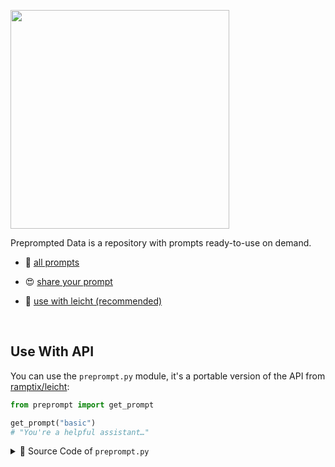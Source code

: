 <img 
    src="https://img.shields.io/badge/%E2%AC%9C%20%2F%20preprompt%20%E2%94%82%20data-%23202020?style=for-the-badge"
    width="350"
/>

Preprompted Data is a repository with prompts ready-to-use on demand.

- 📄 [all prompts](https://github.com/ramptix/preprompted-data/wiki)

- 😍 [share your prompt](https://github.com/ramptix/preprompted-data/discussions/1)

- 🤠 [use with leicht (recommended)](https://github.com/ramptix/leicht)

<br />

## Use With API

You can use the `preprompt.py` module, it's a portable version of the API from [ramptix/leicht](https://github.com/ramptix/leicht):

```python
from preprompt import get_prompt

get_prompt("basic")
# "You're a helpful assistant…"
```

<details>
    <summary>🚢 Source Code of <code>preprompt.py</code></summary>
<p>

https://github.com/ramptix/preprompted-data/blob/220d025e1094441b3a917b77511498685bc56fcb/preprompt.py#L1-L127

</p>
</details>
